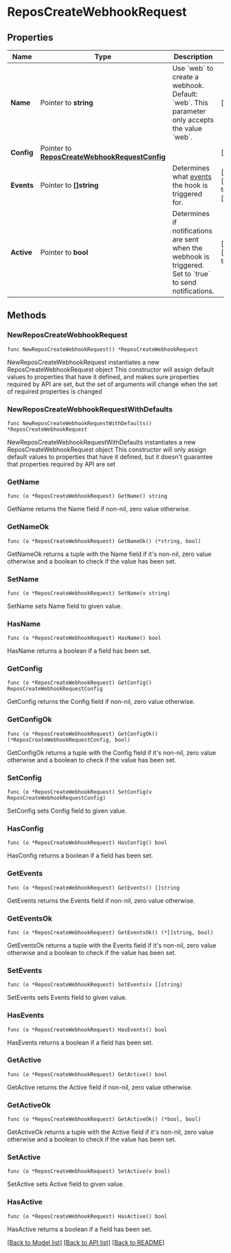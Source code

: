 # ReposCreateWebhookRequest

## Properties

Name | Type | Description | Notes
------------ | ------------- | ------------- | -------------
**Name** | Pointer to **string** | Use &#x60;web&#x60; to create a webhook. Default: &#x60;web&#x60;. This parameter only accepts the value &#x60;web&#x60;. | [optional] 
**Config** | Pointer to [**ReposCreateWebhookRequestConfig**](ReposCreateWebhookRequestConfig.md) |  | [optional] 
**Events** | Pointer to **[]string** | Determines what [events](https://docs.github.com/webhooks/event-payloads) the hook is triggered for. | [optional] [default to ["push"]]
**Active** | Pointer to **bool** | Determines if notifications are sent when the webhook is triggered. Set to &#x60;true&#x60; to send notifications. | [optional] [default to true]

## Methods

### NewReposCreateWebhookRequest

`func NewReposCreateWebhookRequest() *ReposCreateWebhookRequest`

NewReposCreateWebhookRequest instantiates a new ReposCreateWebhookRequest object
This constructor will assign default values to properties that have it defined,
and makes sure properties required by API are set, but the set of arguments
will change when the set of required properties is changed

### NewReposCreateWebhookRequestWithDefaults

`func NewReposCreateWebhookRequestWithDefaults() *ReposCreateWebhookRequest`

NewReposCreateWebhookRequestWithDefaults instantiates a new ReposCreateWebhookRequest object
This constructor will only assign default values to properties that have it defined,
but it doesn't guarantee that properties required by API are set

### GetName

`func (o *ReposCreateWebhookRequest) GetName() string`

GetName returns the Name field if non-nil, zero value otherwise.

### GetNameOk

`func (o *ReposCreateWebhookRequest) GetNameOk() (*string, bool)`

GetNameOk returns a tuple with the Name field if it's non-nil, zero value otherwise
and a boolean to check if the value has been set.

### SetName

`func (o *ReposCreateWebhookRequest) SetName(v string)`

SetName sets Name field to given value.

### HasName

`func (o *ReposCreateWebhookRequest) HasName() bool`

HasName returns a boolean if a field has been set.

### GetConfig

`func (o *ReposCreateWebhookRequest) GetConfig() ReposCreateWebhookRequestConfig`

GetConfig returns the Config field if non-nil, zero value otherwise.

### GetConfigOk

`func (o *ReposCreateWebhookRequest) GetConfigOk() (*ReposCreateWebhookRequestConfig, bool)`

GetConfigOk returns a tuple with the Config field if it's non-nil, zero value otherwise
and a boolean to check if the value has been set.

### SetConfig

`func (o *ReposCreateWebhookRequest) SetConfig(v ReposCreateWebhookRequestConfig)`

SetConfig sets Config field to given value.

### HasConfig

`func (o *ReposCreateWebhookRequest) HasConfig() bool`

HasConfig returns a boolean if a field has been set.

### GetEvents

`func (o *ReposCreateWebhookRequest) GetEvents() []string`

GetEvents returns the Events field if non-nil, zero value otherwise.

### GetEventsOk

`func (o *ReposCreateWebhookRequest) GetEventsOk() (*[]string, bool)`

GetEventsOk returns a tuple with the Events field if it's non-nil, zero value otherwise
and a boolean to check if the value has been set.

### SetEvents

`func (o *ReposCreateWebhookRequest) SetEvents(v []string)`

SetEvents sets Events field to given value.

### HasEvents

`func (o *ReposCreateWebhookRequest) HasEvents() bool`

HasEvents returns a boolean if a field has been set.

### GetActive

`func (o *ReposCreateWebhookRequest) GetActive() bool`

GetActive returns the Active field if non-nil, zero value otherwise.

### GetActiveOk

`func (o *ReposCreateWebhookRequest) GetActiveOk() (*bool, bool)`

GetActiveOk returns a tuple with the Active field if it's non-nil, zero value otherwise
and a boolean to check if the value has been set.

### SetActive

`func (o *ReposCreateWebhookRequest) SetActive(v bool)`

SetActive sets Active field to given value.

### HasActive

`func (o *ReposCreateWebhookRequest) HasActive() bool`

HasActive returns a boolean if a field has been set.


[[Back to Model list]](../README.md#documentation-for-models) [[Back to API list]](../README.md#documentation-for-api-endpoints) [[Back to README]](../README.md)


